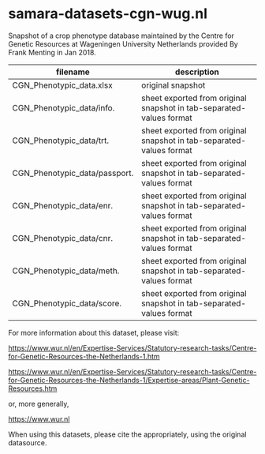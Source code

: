 # samara-datasets-cgn-wug.nl
Snapshot of a crop phenotype database maintained by the Centre for Genetic Resources at Wageningen University Netherlands provided By Frank Menting in Jan 2018.

 filename | description 
 --- | ---
 CGN_Phenotypic_data.xlsx | original snapshot
 CGN_Phenotypic_data/info.| sheet exported from original snapshot in tab-separated-values format
 CGN_Phenotypic_data/trt.| sheet exported from original snapshot in tab-separated-values format
 CGN_Phenotypic_data/passport.| sheet exported from original snapshot in tab-separated-values format
 CGN_Phenotypic_data/enr.| sheet exported from original snapshot in tab-separated-values format
 CGN_Phenotypic_data/cnr.| sheet exported from original snapshot in tab-separated-values format
 CGN_Phenotypic_data/meth.| sheet exported from original snapshot in tab-separated-values format
 CGN_Phenotypic_data/score.| sheet exported from original snapshot in tab-separated-values format

 
For more information about this dataset, please visit:

https://www.wur.nl/en/Expertise-Services/Statutory-research-tasks/Centre-for-Genetic-Resources-the-Netherlands-1.htm

https://www.wur.nl/en/Expertise-Services/Statutory-research-tasks/Centre-for-Genetic-Resources-the-Netherlands-1/Expertise-areas/Plant-Genetic-Resources.htm 

or, more generally,

https://www.wur.nl 

When using this datasets, please cite the appropriately, using the original datasource. 
